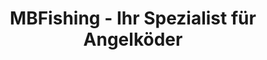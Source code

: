 ---
title: "MBFishing - Ihr Spezialist für Angelköder"
url: /wiedemar/mbfishing-ihr-spezialist-fuer-angelkoeder/
shop: Angeln
---